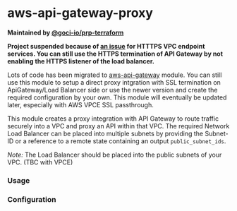 # aws-api-gateway-proxy

**Maintained by [@goci-io/prp-terraform](https://github.com/orgs/goci-io/teams/prp-terraform)**


**Project suspended because of [an issue](https://forums.aws.amazon.com/thread.jspa?threadID=311956&tstart=0) for HTTTPS VPC endpoint services. You can still use the HTTPS termination of API Gateway by not enabling the HTTPS listener of the load balancer.** 

Lots of code has been migrated to [aws-api-gateway](https://github.com/goci-io/aws-api-gateway) module. You can still use this module to setup a direct proxy intgration with SSL termination on ApiGateway/Load Balancer side or use the newer version and create the required configuration by your own. This module will eventually be updated later, especially with AWS VPCE SSL passthrough.

This module creates a proxy integration with API Gateway to route traffic securely into a VPC and proxy an API within that VPC.
The required Network Load Balancer can be placed into multiple subnets by providing the Subnet-ID or a reference to a remote state containing an output `public_subnet_ids`. 

*Note:* The Load Balancer should be placed into the public subnets of your VPC. (TBC with VPCE)

### Usage


### Configuration
